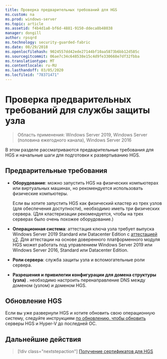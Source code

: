 ```yaml
---
title: Проверка предварительных требований для HGS
ms.custom: na
ms.prod: windows-server
ms.topic: article
ms.assetid: f4b4d1a8-bf6d-4881-9150-ddeca8b48038
manager: dongill
author: rpsqrd
ms.technology: security-guarded-fabric
ms.date: 08/29/2018
ms.openlocfilehash: 9024557dd42ede27144bf10aa5873b6bb12d585c
ms.sourcegitcommit: 06ae7c34c648538e15c4d9fe330668e7df32fbba
ms.translationtype: MT
ms.contentlocale: ru-RU
ms.lasthandoff: 03/05/2020
ms.locfileid: "78371471"
---
```

# <a name="review-prerequisites-for-the-host-guardian-service"></a>Проверка предварительных требований для службы защиты узла

>Область применения: Windows Server 2019, Windows Server (половина ежегодного канала), Windows Server 2016


В этом разделе рассматриваются предварительные требования для HGS и начальные шаги для подготовки к развертыванию HGS.

## <a name="prerequisites"></a>Предварительные требования 

-   **Оборудование**: можно запустить HGS на физических компьютерах или виртуальных машинах, но рекомендуется использовать физические компьютеры.

    Если вы хотите запустить HGS как физический кластер из трех узлов (для обеспечения доступности), необходимо иметь три физических сервера. (Для кластеризации рекомендуется, чтобы на трех серверах было очень похожее оборудование.)
  
-   **Операционная система**: аттестация ключа узла требует выпуска Windows Server 2019 Standard или Datacenter Edition с [аттестацией v2](guarded-fabric-tpm-trusted-attestation-capturing-hardware.md#versioned-attestation-policies). Для аттестации на основе доверенного платформенного модуля HGS может работать под управлением Windows Server 2019 или Windows Server 2016, Standard или Datacenter Edition.

-   **Роли сервера**: служба защиты узла и вспомогательные роли сервера.

-   **Разрешения и привилегии конфигурации для домена структуры (узла)** . необходимо настроить перенаправление DNS между доменом (узлом) и доменом HGS. 
    
## <a name="upgrading-hgs"></a>Обновление HGS

Если вы уже развернули HGS и хотите обновить свою операционную систему, следуйте инструкциям [по обновлению, чтобы обновить](guarded-fabric-upgrade-to-2019.md) серверы HGS и Hyper-V до последней ОС.

## <a name="next-step"></a>Дальнейшие действия

> [!div class="nextstepaction"]
> [Получение сертификатов для HGS](guarded-fabric-obtain-certs.md)